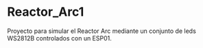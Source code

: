 # Reactor_Arc1
Proyecto para simular el Reactor Arc mediante un conjunto de leds WS2812B controlados con un ESP01. 
